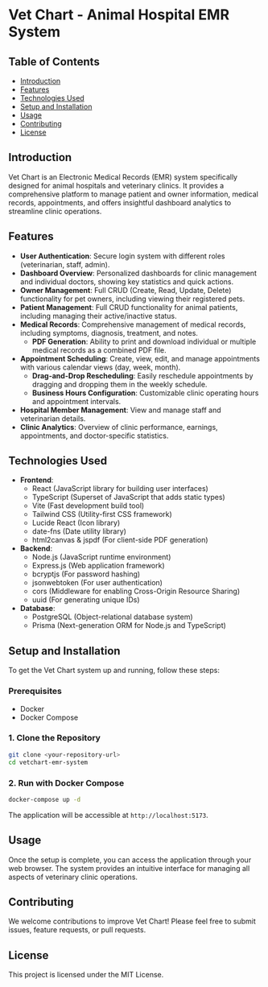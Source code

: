 # Vet Chart - Animal Hospital EMR System

## Table of Contents

- [Introduction](#introduction)
- [Features](#features)
- [Technologies Used](#technologies-used)
- [Setup and Installation](#setup-and-installation)
- [Usage](#usage)
- [Contributing](#contributing)
- [License](#license)

## Introduction

Vet Chart is an Electronic Medical Records (EMR) system specifically designed for animal hospitals and veterinary clinics. It provides a comprehensive platform to manage patient and owner information, medical records, appointments, and offers insightful dashboard analytics to streamline clinic operations.

## Features

- **User Authentication**: Secure login system with different roles (veterinarian, staff, admin).
- **Dashboard Overview**: Personalized dashboards for clinic management and individual doctors, showing key statistics and quick actions.
- **Owner Management**: Full CRUD (Create, Read, Update, Delete) functionality for pet owners, including viewing their registered pets.
- **Patient Management**: Full CRUD functionality for animal patients, including managing their active/inactive status.
- **Medical Records**: Comprehensive management of medical records, including symptoms, diagnosis, treatment, and notes.
  - **PDF Generation**: Ability to print and download individual or multiple medical records as a combined PDF file.
- **Appointment Scheduling**: Create, view, edit, and manage appointments with various calendar views (day, week, month).
  - **Drag-and-Drop Rescheduling**: Easily reschedule appointments by dragging and dropping them in the weekly schedule.
  - **Business Hours Configuration**: Customizable clinic operating hours and appointment intervals.
- **Hospital Member Management**: View and manage staff and veterinarian details.
- **Clinic Analytics**: Overview of clinic performance, earnings, appointments, and doctor-specific statistics.

## Technologies Used

- **Frontend**:
  - React (JavaScript library for building user interfaces)
  - TypeScript (Superset of JavaScript that adds static types)
  - Vite (Fast development build tool)
  - Tailwind CSS (Utility-first CSS framework)
  - Lucide React (Icon library)
  - date-fns (Date utility library)
  - html2canvas & jspdf (For client-side PDF generation)
- **Backend**:
  - Node.js (JavaScript runtime environment)
  - Express.js (Web application framework)
  - bcryptjs (For password hashing)
  - jsonwebtoken (For user authentication)
  - cors (Middleware for enabling Cross-Origin Resource Sharing)
  - uuid (For generating unique IDs)
- **Database**:
  - PostgreSQL (Object-relational database system)
  - Prisma (Next-generation ORM for Node.js and TypeScript)

## Setup and Installation

To get the Vet Chart system up and running, follow these steps:

### Prerequisites

- Docker
- Docker Compose

### 1. Clone the Repository

```bash
git clone <your-repository-url>
cd vetchart-emr-system
```

### 2. Run with Docker Compose

```bash
docker-compose up -d
```

The application will be accessible at `http://localhost:5173`.

## Usage

Once the setup is complete, you can access the application through your web browser. The system provides an intuitive interface for managing all aspects of veterinary clinic operations.

## Contributing

We welcome contributions to improve Vet Chart! Please feel free to submit issues, feature requests, or pull requests.

## License

This project is licensed under the MIT License.
